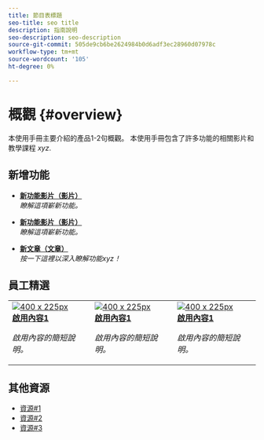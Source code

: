 ```yaml
---
title: 節目表標題
seo-title: seo title
description: 指南說明
seo-description: seo-description
source-git-commit: 505de9cb6be2624984b0d6adf3ec28960d07978c
workflow-type: tm+mt
source-wordcount: '105'
ht-degree: 0%

---
```



# 概觀 {#overview}

本使用手冊主要介紹的產品1-2句概觀。 本使用手冊包含了許多功能的相關影片和教學課程 *xyz*.

## 新增功能

* **[新功能影片（影片）](README.md)**
  <br>
  *瞭解這項嶄新功能。*

* **[新功能影片（影片）](README.md)**
  <br>
  *瞭解這項嶄新功能。*

* **[新文章（文章）](README.md)**
  <br>
  *按一下這裡以深入瞭解功能xyz！*

## 員工精選

<table>
<tr>
  <td>
    <a href="#">
      <img alt="400 x 225px" src="myimage.png" />
    </a>
    <div>
      <a href="#">
    <strong>啟用內容1</strong>
    </a>
    </div>
    <p>
    <em>啟用內容的簡短說明。</em>
    <p>
  </td>
   <td>
    <a href="#">
      <img alt="400 x 225px" src="myimage.png" />
    </a>
    <div>
      <a href="#">
    <strong>啟用內容1</strong>
    </a>
    </div>
    <p>
    <em>啟用內容的簡短說明。</em>
    <p>
  </td>
  <td>
    <a href="#">
      <img alt="400 x 225px" src="myimage.png" />
    </a>
    <div>
      <a href="#">
    <strong>啟用內容1</strong>
    </a>
    </div>
    <p>
    <em>啟用內容的簡短說明。</em>
    <p>
  </td>
</tr>
</table>

## 其他資源

* [資源#1](README.md)
* [資源#2](README.md)
* [資源#3](README.md)
